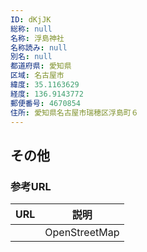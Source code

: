 ```yaml
---
ID: dKjJK
総称: null
名称: 浮島神社
名称読み: null
別名: null
都道府県: 愛知県
区域: 名古屋市
緯度: 35.1163629
経度: 136.9143772
郵便番号: 4670854
住所: 愛知県名古屋市瑞穂区浮島町６
---
```


## その他

### 参考URL

| URL | 説明          |
| --- | ------------- |
|     | OpenStreetMap |
